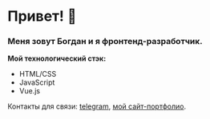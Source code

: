# Привет! 👋

### Меня зовут Богдан и я фронтенд-разработчик.

**Мой технологический стэк:**
* HTML/CSS
* JavaScript
* Vue.js

Контакты для связи: [telegram](https://t.me/julfy_bs), [мой сайт-портфолио](https://julfy-bs.github.io/portfolio__project/).
<!--
**julfy-bs/julfy-bs** is a ✨ _special_ ✨ repository because its `README.md` (this file) appears on your GitHub profile.

Here are some ideas to get you started:

- 🔭 I’m currently working on ...
- 🌱 I’m currently learning ...
- 👯 I’m looking to collaborate on ...
- 🤔 I’m looking for help with ...
- 💬 Ask me about ...
- 📫 How to reach me: ...
- 😄 Pronouns: ...
- ⚡ Fun fact: ...
-->
